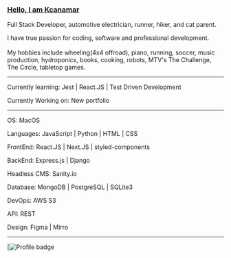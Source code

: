 ### [Hello, I am Kcanamar](http://www.kcanamar.me/)

Full Stack Developer, automotive electrician, runner, hiker, and cat parent.

I have true passion for coding, software and professional development. <br><br>My hobbies include wheeling(4x4 offroad), piano, running, soccer, music production, hydroponics, books, cooking, robots, MTV's The Challenge, The Circle, tabletop games.

---

Currently learning:  Jest | React.JS | Test Driven Development

Currently Working on: New portfolio

---

OS: MacOS

Languages: JavaScript | Python | HTML | CSS 

FrontEnd: React.JS | Next.JS | styled-components

BackEnd: Express.js | Django 

Headless CMS: Sanity.io

Database: MongoDB | PostgreSQL | SQLite3

DevOps: AWS S3 

API: REST 

Design: Figma | Mirro

---


[![Profile badge](https://www.codewars.com/users/kcanamar/badges/small)

